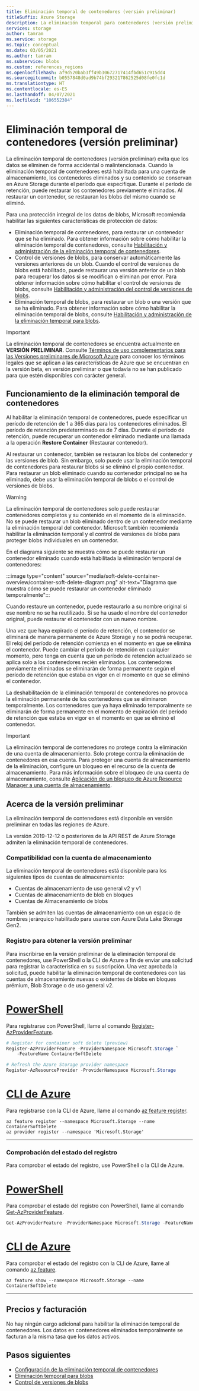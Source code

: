 ```yaml
---
title: Eliminación temporal de contenedores (versión preliminar)
titleSuffix: Azure Storage
description: La eliminación temporal para contenedores (versión preliminar) protege los datos para que pueda recuperarlos más fácilmente si una aplicación u otro usuario de la cuenta de almacenamiento los modifican o eliminan por error.
services: storage
author: tamram
ms.service: storage
ms.topic: conceptual
ms.date: 03/05/2021
ms.author: tamram
ms.subservice: blobs
ms.custom: references_regions
ms.openlocfilehash: af9d520bab3ff49b30672717414fbd651c915dd4
ms.sourcegitcommit: b0557848d0ad9b74bf293217862525d08fe0fc1d
ms.translationtype: HT
ms.contentlocale: es-ES
ms.lasthandoff: 04/07/2021
ms.locfileid: "106552384"
---
```

# <a name="soft-delete-for-containers-preview"></a>Eliminación temporal de contenedores (versión preliminar)

La eliminación temporal de contenedores (versión preliminar) evita que los datos se eliminen de forma accidental o malintencionada. Cuando la eliminación temporal de contenedores está habilitada para una cuenta de almacenamiento, los contenedores eliminados y su contenido se conservan en Azure Storage durante el período que especifique. Durante el período de retención, puede restaurar los contenedores previamente eliminados. Al restaurar un contenedor, se restauran los blobs del mismo cuando se eliminó.

Para una protección integral de los datos de blobs, Microsoft recomienda habilitar las siguientes características de protección de datos:

- Eliminación temporal de contenedores, para restaurar un contenedor que se ha eliminado. Para obtener información sobre cómo habilitar la eliminación temporal de contenedores, consulte [Habilitación y administración de la eliminación temporal de contenedores](soft-delete-container-enable.md).
- Control de versiones de blobs, para conservar automáticamente las versiones anteriores de un blob. Cuando el control de versiones de blobs está habilitado, puede restaurar una versión anterior de un blob para recuperar los datos si se modifican o eliminan por error. Para obtener información sobre cómo habilitar el control de versiones de blobs, consulte [Habilitación y administración del control de versiones de blobs](versioning-enable.md).
- Eliminación temporal de blobs, para restaurar un blob o una versión que se ha eliminado. Para obtener información sobre cómo habilitar la eliminación temporal de blobs, consulte [Habilitación y administración de la eliminación temporal para blobs](soft-delete-blob-enable.md).

> [!IMPORTANT]
> La eliminación temporal de contenedores se encuentra actualmente en **VERSIÓN PRELIMINAR**. Consulte [Términos de uso complementarios para las Versiones preliminares de Microsoft Azure](https://azure.microsoft.com/support/legal/preview-supplemental-terms/) para conocer los términos legales que se aplican a las características de Azure que se encuentran en la versión beta, en versión preliminar o que todavía no se han publicado para que estén disponibles con carácter general.

## <a name="how-container-soft-delete-works"></a>Funcionamiento de la eliminación temporal de contenedores

Al habilitar la eliminación temporal de contenedores, puede especificar un período de retención de 1 a 365 días para los contenedores eliminados. El período de retención predeterminado es de 7 días. Durante el período de retención, puede recuperar un contenedor eliminado mediante una llamada a la operación **Restore Container** (Restaurar contenedor).

Al restaurar un contenedor, también se restauran los blobs del contenedor y las versiones de blob. Sin embargo, solo puede usar la eliminación temporal de contenedores para restaurar blobs si se eliminó el propio contenedor. Para restaurar un blob eliminado cuando su contenedor principal no se ha eliminado, debe usar la eliminación temporal de blobs o el control de versiones de blobs.

> [!WARNING]
> La eliminación temporal de contenedores solo puede restaurar contenedores completos y su contenido en el momento de la eliminación. No se puede restaurar un blob eliminado dentro de un contenedor mediante la eliminación temporal del contenedor. Microsoft también recomienda habilitar la eliminación temporal y el control de versiones de blobs para proteger blobs individuales en un contenedor.

En el diagrama siguiente se muestra cómo se puede restaurar un contenedor eliminado cuando está habilitada la eliminación temporal de contenedores:

:::image type="content" source="media/soft-delete-container-overview/container-soft-delete-diagram.png" alt-text="Diagrama que muestra cómo se puede restaurar un contenedor eliminado temporalmente":::

Cuando restaure un contenedor, puede restaurarlo a su nombre original si ese nombre no se ha reutilizado. Si se ha usado el nombre del contenedor original, puede restaurar el contenedor con un nuevo nombre.

Una vez que haya expirado el período de retención, el contenedor se eliminará de manera permanente de Azure Storage y no se podrá recuperar. El reloj del período de retención comienza en el momento en que se elimina el contenedor. Puede cambiar el período de retención en cualquier momento, pero tenga en cuenta que un período de retención actualizado se aplica solo a los contenedores recién eliminados. Los contenedores previamente eliminados se eliminarán de forma permanente según el período de retención que estaba en vigor en el momento en que se eliminó el contenedor.

La deshabilitación de la eliminación temporal de contenedores no provoca la eliminación permanente de los contenedores que se eliminaron temporalmente. Los contenedores que ya haya eliminado temporalmente se eliminarán de forma permanente en el momento de expiración del período de retención que estaba en vigor en el momento en que se eliminó el contenedor.

> [!IMPORTANT]
> La eliminación temporal de contenedores no protege contra la eliminación de una cuenta de almacenamiento. Solo protege contra la eliminación de contenedores en esa cuenta. Para proteger una cuenta de almacenamiento de la eliminación, configure un bloqueo en el recurso de la cuenta de almacenamiento. Para más información sobre el bloqueo de una cuenta de almacenamiento, consulte [Aplicación de un bloqueo de Azure Resource Manager a una cuenta de almacenamiento](../common/lock-account-resource.md).

## <a name="about-the-preview"></a>Acerca de la versión preliminar

La eliminación temporal de contenedores está disponible en versión preliminar en todas las regiones de Azure.

La versión 2019-12-12 o posteriores de la API REST de Azure Storage admiten la eliminación temporal de contenedores.

### <a name="storage-account-support"></a>Compatibilidad con la cuenta de almacenamiento

La eliminación temporal de contenedores está disponible para los siguientes tipos de cuentas de almacenamiento:

- Cuentas de almacenamiento de uso general v2 y v1
- Cuentas de almacenamiento de blob en bloques
- Cuentas de Almacenamiento de blobs

También se admiten las cuentas de almacenamiento con un espacio de nombres jerárquico habilitado para usarse con Azure Data Lake Storage Gen2.

### <a name="register-for-the-preview"></a>Registro para obtener la versión preliminar

Para inscribirse en la versión preliminar de la eliminación temporal de contenedores, use PowerShell o la CLI de Azure a fin de enviar una solicitud para registrar la característica en su suscripción. Una vez aprobada la solicitud, puede habilitar la eliminación temporal de contenedores con las cuentas de almacenamiento nuevas o existentes de blobs en bloques prémium, Blob Storage o de uso general v2.

# <a name="powershell"></a>[PowerShell](#tab/powershell)

Para registrarse con PowerShell, llame al comando [Register-AzProviderFeature](/powershell/module/az.resources/register-azproviderfeature).

```powershell
# Register for container soft delete (preview)
Register-AzProviderFeature -ProviderNamespace Microsoft.Storage `
    -FeatureName ContainerSoftDelete

# Refresh the Azure Storage provider namespace
Register-AzResourceProvider -ProviderNamespace Microsoft.Storage
```

# <a name="azure-cli"></a>[CLI de Azure](#tab/azure-cli)

Para registrarse con la CLI de Azure, llame al comando [az feature register](/cli/azure/feature#az-feature-register).

```azurecli
az feature register --namespace Microsoft.Storage --name ContainerSoftDelete
az provider register --namespace 'Microsoft.Storage'
```

---

### <a name="check-the-status-of-your-registration"></a>Comprobación del estado del registro

Para comprobar el estado del registro, use PowerShell o la CLI de Azure.

# <a name="powershell"></a>[PowerShell](#tab/powershell)

Para comprobar el estado del registro con PowerShell, llame al comando [Get-AzProviderFeature](/powershell/module/az.resources/get-azproviderfeature).

```powershell
Get-AzProviderFeature -ProviderNamespace Microsoft.Storage -FeatureName ContainerSoftDelete
```

# <a name="azure-cli"></a>[CLI de Azure](#tab/azure-cli)

Para comprobar el estado del registro con la CLI de Azure, llame al comando [az feature](/cli/azure/feature#az-feature-show).

```azurecli
az feature show --namespace Microsoft.Storage --name ContainerSoftDelete
```

---

## <a name="pricing-and-billing"></a>Precios y facturación

No hay ningún cargo adicional para habilitar la eliminación temporal de contenedores. Los datos en contenedores eliminados temporalmente se facturan a la misma tasa que los datos activos.

## <a name="next-steps"></a>Pasos siguientes

- [Configuración de la eliminación temporal de contenedores](soft-delete-container-enable.md)
- [Eliminación temporal para blobs](soft-delete-blob-overview.md)
- [Control de versiones de blobs](versioning-overview.md)
